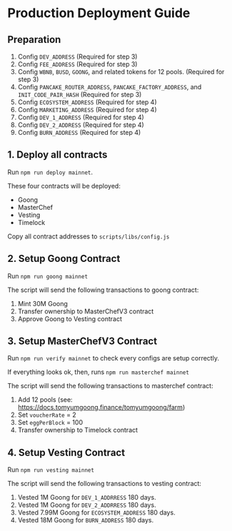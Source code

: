 # Production Deployment Guide

## Preparation

1. Config `DEV_ADDRESS` (Required for step 3)
2. Config `FEE_ADDRESS` (Required for step 3)
3. Config `WBNB`, `BUSD`, `GOONG`, and related tokens for 12 pools. (Required for step 3)
4. Config `PANCAKE_ROUTER_ADDRESS`, `PANCAKE_FACTORY_ADDRESS`, and `INIT_CODE_PAIR_HASH` (Required for step 3)
5. Config `ECOSYSTEM_ADDRESS` (Required for step 4)
6. Config `MARKETING_ADDRESS` (Required for step 4)
7. Config `DEV_1_ADDRESS` (Required for step 4)
8. Config `DEV_2_ADDRESS` (Required for step 4)
9. Config `BURN_ADDRESS` (Required for step 4)

## 1. Deploy all contracts

Run `npm run deploy mainnet`.

These four contracts will be deployed:

- Goong
- MasterChef
- Vesting
- Timelock

Copy all contract addresses to `scripts/libs/config.js`

## 2. Setup Goong Contract

Run `npm run goong mainnet`

The script will send the following transactions to goong contract:

1. Mint 30M Goong
2. Transfer ownership to MasterChefV3 contract
3. Approve Goong to Vesting contract

## 3. Setup MasterChefV3 Contract

Run `npm run verify mainnet` to check every configs are setup correctly.

If everything looks ok, then, runs `npm run masterchef mainnet`

The script will send the following transactions to masterchef contract:

1. Add 12 pools (see: https://docs.tomyumgoong.finance/tomyumgoong/farm)
2. Set `voucherRate` = 2
3. Set `eggPerBlock` = 100
4. Transfer ownership to Timelock contract

## 4. Setup Vesting Contract

Run `npm run vesting mainnet`

The script will send the following transactions to vesting contract:

1. Vested 1M Goong for `DEV_1_ADDRRESS` 180 days.
2. Vested 1M Goong for `DEV_2_ADDRRESS` 180 days.
3. Vested 7.99M Goong for `ECOSYSTEM_ADDRESS` 180 days.
4. Vested 18M Goong for `BURN_ADDRESS` 180 days.
